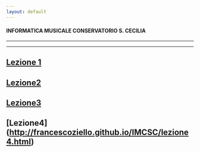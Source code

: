 ```yaml
---
layout: default
---
```

#### INFORMATICA MUSICALE CONSERVATORIO S. CECILIA
----
----

## [Lezione 1](http://francescoziello.github.io/IMCSC/lezione1.html)


## [Lezione2](http://francescoziello.github.io/IMCSC/lezione2.html)

## [Lezione3](http://francescoziello.github.io/IMCSC/lezione3.html)

## [Lezione4] (http://francescoziello.github.io/IMCSC/lezione4.html)
